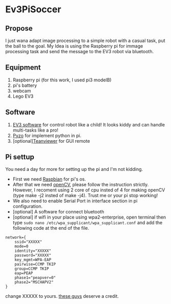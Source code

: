 # Ev3PiSoccer

## Propose
I just wana adapt image processing to a simple robot with a casual task, put the ball to the goal. My Idea is using the Raspberry pi for immage processing task and send the message to the EV3 robot via bluetooth. 

## Equipment
1. Raspberry pi (for this work, I used pi3 modelB)
1. pi's battery
1. webcam
1. Lego EV3 

## Software
1. [EV3 software](https://education.lego.com/en-us/downloads/mindstorms-ev3/software) for control robot like a child! It looks kiddy and can handle multi-tasks like a pro! 
1. [Pyzo](https://pyzo.org/start.html) for implement python in pi.
1. [optional][Teanviewer](https://www.teamviewer.com) for GUI remote

## Pi settup
You need a day for more for setting up the pi and I'm not kidding.
* First we need [Raspbian](https://www.raspberrypi.org/downloads/raspbian/) for pi's os.
* After that we need [openCV](https://www.pyimagesearch.com/2018/09/26/install-opencv-4-on-your-raspberry-pi/), please follow the instruction strictly. However, I recoment using 2 core of cpu insted of 4 for making openCV (type make -j2 insted of make -j4). Trust me or your pi stop working!
* We also need to enable Serial Port in interface section in pi configuration.
* [optional] A software for connect bluetooth
* [optional] if wifi in your place using wpa2-enterprise, open terminal then type `sudo nano /etc/wpa_supplicant/wpa_supplicant.conf` and add the following code at the end of the file.
```
network={
	ssid="XXXXX"
	mode=0
	identity="XXXXX"
	password="XXXXX" 
	key_mgmt=WPA-EAP
	pairwise=CCMP TKIP
	group=CCMP TKIP
	eap=PEAP	
	phase1="peapver=0"
	phase2="MSCHAPV2"
} 
```
change XXXXX to yours. 
[these guys](/etc/wpa_supplicant/wpa_supplicant.conf) deserve a credit.

